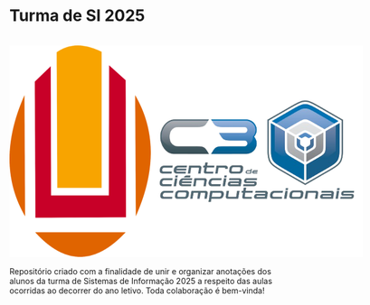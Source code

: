# Turma de SI 2025
<br>
<div align="center" style="display: flex; flex-flow: row;">
    <img src="img/furg.png" alt="FURG" width="250">
    <img src="img/c3.png" alt="C3 - Centro de Ciências Computacionais" width="375">
</div>
<br>
Repositório criado com a finalidade de unir e organizar anotações dos alunos da turma de Sistemas de Informação 2025 a respeito das aulas ocorridas ao decorrer do ano letivo. Toda colaboração é bem-vinda!